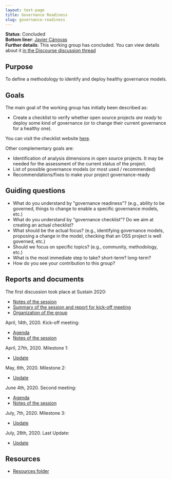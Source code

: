 ```yaml
---
layout: text-page
title: Governance Readiness
slug: governance-readiness
---
```


**Status**: Concluded<br>
**Bottom liner**: [Javier Cánovas](https://twitter.com/jlcanovas)<br>
**Further details**: This working group has concluded. You can view details about it [in the Discourse discussion thread](https://discourse.sustainoss.org/t/governance-readiness-working-group/298)

## Purpose

To define a methodology to identify and deploy healthy governance models.

## Goals

The main goal of the working group has initially been described as:

* Create a checklist to verify whether open source projects _are ready_ to deploy some kind of governance (or to change their current governance for a healthy one).

You can visit the checklist website [here](https://sustainers.github.io/governance-readiness/).

Other complementary goals are:

* Identification of analysis dimensions in open source projects. It may be needed for the assessment of the current status of the project.
* List of possible governance models (or most used / recommended)
* Recommendations/fixes to make your project governance-ready

## Guiding questions

* What do you understand by "governance readiness"? (e.g., ability to be governed, things to change to enable a specific governance models, etc.)
* What do you understand by "governance checklist"? Do we aim at creating an actual checklist?
* What should be the actual focus? (e.g., identifying governance models, proposing a change in the model, checking that an OSS project is well governed, etc.)
* Should we focus on specific topics? (e.g., community, methodology, etc.)
* What is the most immediate step to take? short-term? long-term?
* How do you see your contribution to this group?

## Reports and documents

The first discussion took place at Sustain 2020:

* [Notes of the session](https://docs.google.com/document/d/14xpOea_P8FZlcuppzqzwLqXyr4pgyddpBXXwlaHOH8c)
* [Summary of the session and report for kick-off meeting](https://docs.google.com/document/d/1A2SsCeigKU-8JC2wJS8hXuxcB2tV5XnOj94JmxvPzfw)
* [Organization of the group](https://discourse.sustainoss.org/t/governance-readiness-working-group/298?u=jlcanovas)

April, 14th, 2020. Kick-off meeting:

* [Agenda](https://discourse.sustainoss.org/t/governance-readiness-working-group/298/8?u=jlcanovas)
* [Notes of the session](https://discourse.sustainoss.org/t/governance-readiness-working-group/298/9?u=jlcanovas)

April, 27th, 2020. Milestone 1:

* [Update](https://discourse.sustainoss.org/t/governance-readiness-working-group/298/12?u=jlcanovas)

May, 6th, 2020. Milestone 2:

* [Update](https://discourse.sustainoss.org/t/governance-readiness-working-group/298/14?u=jlcanovas)

June 4th, 2020. Second meeting:

* [Agenda](https://discourse.sustainoss.org/t/governance-readiness-working-group/298/24?u=jlcanovas)
* [Notes of the session](https://discourse.sustainoss.org/t/governance-readiness-working-group/298/29?u=jlcanovas)

July, 7th, 2020. Milestone 3:

* [Update](https://discourse.sustainoss.org/t/governance-readiness-working-group/298/41?u=jlcanovas)

July, 28th, 2020. Last Update:

* [Update](https://discourse.sustainoss.org/t/governance-readiness-working-group/298/50?u=jlcanovas)

## Resources

* [Resources folder](https://drive.google.com/drive/folders/1u-EQqgxIQ9xkaA8ge7oROBqk7Vb4hU_y)

